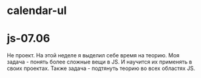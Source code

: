 # calendar-ul

# js-07.06

Не проект. На этой неделе я выделил себе время на теорию. Моя задача - понять более сложные вещи в JS. И научится их применять в своих проектах. Также задача - подтянуть теорию во всех областях JS.
